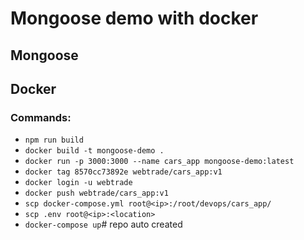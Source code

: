 # Mongoose demo with docker
## Mongoose
## Docker
### Commands:
- `npm run build`
- `docker build -t mongoose-demo .`
- `docker run -p 3000:3000 --name cars_app mongoose-demo:latest`
- `docker tag 8570cc73892e webtrade/cars_app:v1`
- `docker login -u webtrade`
- `docker push webtrade/cars_app:v1`
- `scp docker-compose.yml root@<ip>:/root/devops/cars_app/`
- `scp .env root@<ip>:<location>`
- `docker-compose up`# repo auto created
